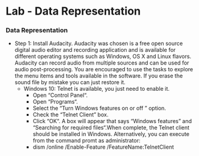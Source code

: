 # Lab - Data Representation

### Data Representation

* Step 1: Install Audacity. Audacity was chosen is a free open source digital audio editor and recording application and is available for different operating systems such as Windows, OS X and Linux flavors. Audacity can record audio from multiple sources and can be used for audio post-processing.
You are encouraged to use the tasks to explore the menu items and tools available in the software. If you erase the sound file by mistake you can just restore it. 
  - Windows 10: Telnet is available, you just need to enable it. 
    - Open “Control Panel“.
    - Open “Programs“.
    - Select the “Turn Windows features on or off ” option.
    - Check the “Telnet Client” box.
    - Click “OK“. A box will appear that says “Windows features” and “Searching for required files“.When complete, the Telnet client should be installed in Windows.
    Alternatively, you can execute from the command promt as administrator:
    - dism /online /Enable-Feature /FeatureName:TelnetClient

